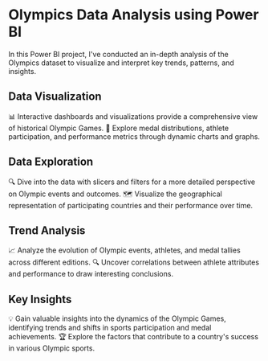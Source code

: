 
# Olympics Data Analysis using Power BI

In this Power BI project, I've conducted an in-depth analysis of the Olympics dataset to visualize and interpret key trends, patterns, and insights.

## Data Visualization

📊 Interactive dashboards and visualizations provide a comprehensive view of historical Olympic Games.
🏅 Explore medal distributions, athlete participation, and performance metrics through dynamic charts and graphs.

## Data Exploration

🔍 Dive into the data with slicers and filters for a more detailed perspective on Olympic events and outcomes.
🗺️ Visualize the geographical representation of participating countries and their performance over time.

## Trend Analysis

📈 Analyze the evolution of Olympic events, athletes, and medal tallies across different editions.
🔍 Uncover correlations between athlete attributes and performance to draw interesting conclusions.

## Key Insights

💡 Gain valuable insights into the dynamics of the Olympic Games, identifying trends and shifts in sports participation and medal achievements.
🏆 Explore the factors that contribute to a country's success in various Olympic sports.

